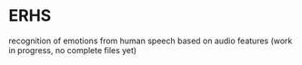 # ERHS
recognition of emotions from human speech based on audio features (work in progress, no complete files yet)
